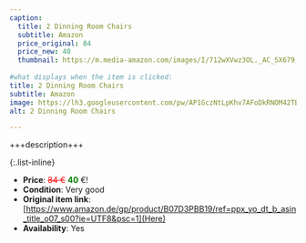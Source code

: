 ```yaml
---
caption:
  title: 2 Dinning Room Chairs
  subtitle: Amazon
  price_original: 84
  price_new: 40
  thumbnail: https://m.media-amazon.com/images/I/712wXVwz3OL._AC_SX679_.jpg
  
#what displays when the item is clicked:
title: 2 Dinning Room Chairs
subtitle: Amazon
image: https://lh3.googleusercontent.com/pw/AP1GczNtLpKhv7AFoDkRNOM42TBKPEcoJpP--ik6kAYiCXQOPDTgVbRi88SAuOFszboUrcVCxtATrxIwZq-X_IbltbGBKUjQvhiBhPsXOv8sSBNJcTSDPgLGDF7wxOyCSC8ys-N4UX3V9Bdo2G76pYQvXe8tAw=w2168-h1626-s-no-gm?authuser=0
alt: 2 Dinning Room Chairs

---
```

+++description+++

{:.list-inline} 
- **Price**: <span style="color:red"><del>84 €</del></span> <span style="color:green">**40**</span> €!
- **Condition**: Very good
- **Original item link**: [https://www.amazon.de/gp/product/B07D3PBB19/ref=ppx_yo_dt_b_asin_title_o07_s00?ie=UTF8&psc=1](Here)
- **Availability**: Yes
